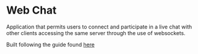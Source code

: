 # Web Chat
Application that permits users to connect and participate in a live chat with other clients accessing the same server through the use of websockets.

Built following the guide found [here](https://www.youtube.com/watch?v=LenNpb5zqGE)